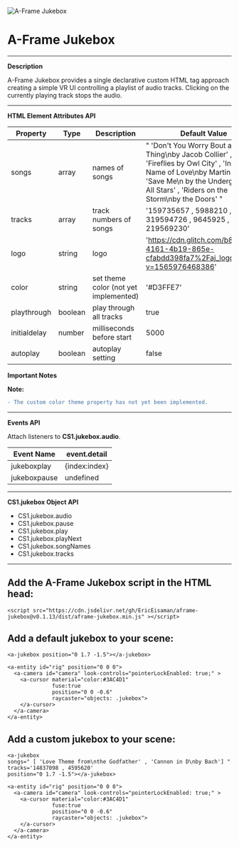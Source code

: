 ![A-Frame Jukebox](https://cdn.glitch.com/b88fe5ca-4161-4b19-865e-cfabdd398fa7%2Fa-jukebox.gif?v=1565990879454)

# A-Frame Jukebox
____
**Description**

A-Frame Jukebox provides a single declarative custom HTML tag approach creating a simple VR UI controlling a playlist of audio tracks. Clicking on the currently playing track stops the audio.
____

**HTML Element Attributes API**

|Property|Type|Description|Default Value| 
|---|---|---|---|
|songs|array|names of songs|" 'Don\'t You Worry Bout a Thing\nby Jacob Collier' , 'Fireflies by Owl City' , 'In the Name of Love\nby Martin Garrix' , 'Save Me\n by the Underground All Stars' , 'Riders on the Storm\nby the Doors' "|
|tracks|array|track numbers of songs|'159735657 , 5988210 , 319594726 , 9645925 , 219569230'|
|logo|string|logo|'https://cdn.glitch.com/b88fe5ca-4161-4b19-865e-cfabdd398fa7%2Faj_logo.png?v=1565976468386'|
|color|string|set theme color (not yet implemented)|'#D3FFE7'|
|playthrough|boolean|play through all tracks|true|
|initialdelay|number|milliseconds before start|5000|
|autoplay|boolean|autoplay setting|false|



**Important Notes**

**Note:**
```diff
- The custom color theme property has not yet been implemented.
```
____

**Events API**

Attach listeners to **CS1.jukebox.audio**.

|Event Name|event.detail| 
|----|----|
|jukeboxplay|{index:index}|
|jukeboxpause|undefined|

___


**CS1.jukebox Object API**

- CS1.jukebox.audio
- CS1.jukebox.pause
- CS1.jukebox.play
- CS1.jukebox.playNext
- CS1.jukebox.songNames
- CS1.jukebox.tracks

___


## Add the A-Frame Jukebox script in the HTML head:
```
<script src="https://cdn.jsdelivr.net/gh/EricEisaman/aframe-jukebox@v0.1.13/dist/aframe-jukebox.min.js" ></script>

```

## Add a default jukebox to your scene:
```
<a-jukebox position="0 1.7 -1.5"></a-jukebox>        
        
<a-entity id="rig" position="0 0 0">
  <a-camera id="camera" look-controls="pointerLockEnabled: true;" >
    <a-cursor material="color:#3AC4D1" 
              fuse:true
              position="0 0 -0.6"
              raycaster="objects: .jukebox">
    </a-cursor>
  </a-camera>
</a-entity> 

```

## Add a custom jukebox to your scene:
```
<a-jukebox 
songs=" [ 'Love Theme from\nthe Godfather' , 'Cannon in D\nby Bach'] "
tracks='14837098 , 4595620'
position="0 1.7 -1.5"></a-jukebox>        
        
<a-entity id="rig" position="0 0 0">
  <a-camera id="camera" look-controls="pointerLockEnabled: true;" >
    <a-cursor material="color:#3AC4D1" 
              fuse:true
              position="0 0 -0.6"
              raycaster="objects: .jukebox">
    </a-cursor>
  </a-camera>
</a-entity> 

```
